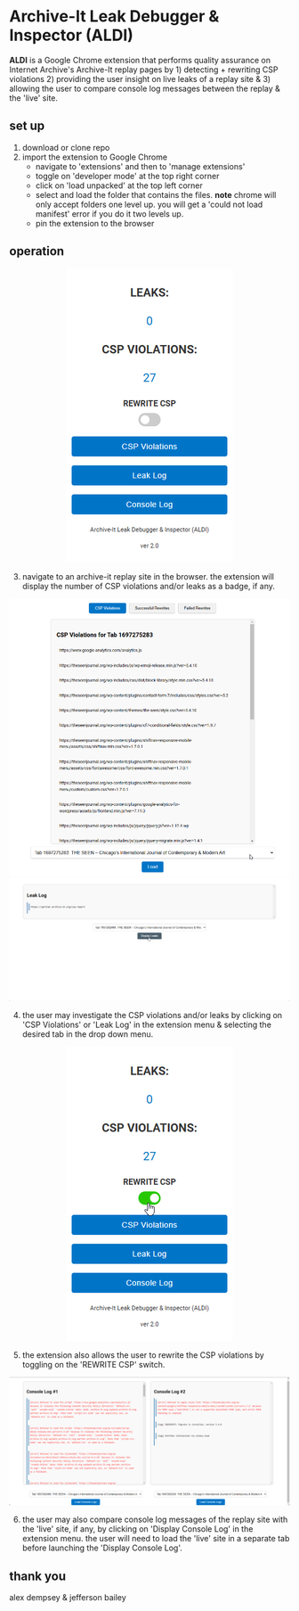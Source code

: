 # Archive-It Leak Debugger & Inspector (ALDI)

**ALDI** is a Google Chrome extension that performs quality assurance on Internet Archive's Archive-It replay pages by 1) detecting + rewriting CSP violations 2) providing the user insight on live leaks of a replay site & 3) allowing the user to compare console log messages between the replay & the 'live' site.

## set up

1. download or clone repo
2. import the extension to Google Chrome
   - navigate to 'extensions' and then to 'manage extensions'
   - toggle on 'developer mode' at the top right corner
   - click on 'load unpacked' at the top left corner
   - select and load the folder that contains the files. **note** chrome will only accept folders one level up. you will get a 'could not load manifest' error if you do it two levels up.
   - pin the extension to the browser

## operation

<div align="center">
  <img src="/images/readme/ui_2.png" alt="leakcount"/>
</div>

3. navigate to an archive-it replay site in the browser. the extension will display the number of CSP violations and/or leaks as a badge, if any.

![leakurl](/images/readme/cspviolations.png)
![leakurl](/images/readme/leakurl.png)

4. the user may investigate the CSP violations and/or leaks by clicking on 'CSP Violations' or 'Leak Log' in the extension menu & selecting the desired tab in the drop down menu.

<div align="center">
  <img src="/images/readme/csp_switch.png" alt="toggle"/>
</div>

5. the extension also allows the user to rewrite the CSP violations by toggling on the 'REWRITE CSP' switch.

![leakurl](/images/readme/compare.png)

6. the user may also compare console log messages of the replay site with the 'live' site, if any, by clicking on 'Display Console Log' in the extension menu. the user will need to load the 'live' site in a separate tab before launching the 'Display Console Log'.

## thank you

alex dempsey & jefferson bailey
